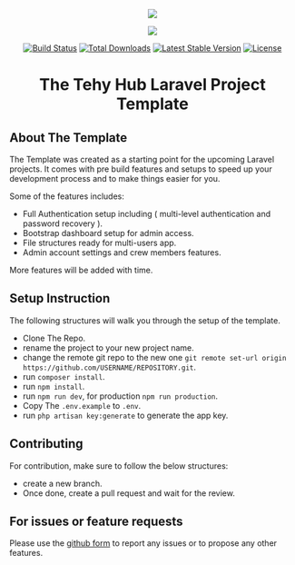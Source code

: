 <p align="center"><img src="https://thetechyhub.com/wp-content/uploads/2015/08/the_techy_hub_logo.png"></p>
<p align="center"><img src="https://laravel.com/assets/img/components/logo-laravel.svg"></p>

<p align="center">
<a href="https://travis-ci.org/laravel/framework"><img src="https://travis-ci.org/laravel/framework.svg" alt="Build Status"></a>
<a href="https://packagist.org/packages/laravel/framework"><img src="https://poser.pugx.org/laravel/framework/d/total.svg" alt="Total Downloads"></a>
<a href="https://packagist.org/packages/laravel/framework"><img src="https://poser.pugx.org/laravel/framework/v/stable.svg" alt="Latest Stable Version"></a>
<a href="https://packagist.org/packages/laravel/framework"><img src="https://poser.pugx.org/laravel/framework/license.svg" alt="License"></a>
</p>


# <h1 align="center">  The Tehy Hub Laravel Project Template </h1>


## About The Template

The Template was created as a starting point for the upcoming Laravel projects. It comes with pre build features and setups to speed up your development process and to make things easier for you.

Some of the features includes:

- Full Authentication setup including ( multi-level authentication and password recovery ).
- Bootstrap dashboard setup for admin access.
- File structures ready for multi-users app.
- Admin account settings and crew members features.

More features will be added with time.

## Setup Instruction

The following structures will walk you through the setup of the template.

- Clone The Repo.
- rename the project to your new project name.
- change the remote git repo to the new one ` git remote set-url origin https://github.com/USERNAME/REPOSITORY.git `.
- run ` composer install `.
- run ` npm install `.
- run ` npm run dev `, for production ` npm run production `.
- Copy The ` .env.example ` to ` .env `.
- run ` php artisan key:generate ` to generate the app key.

## Contributing

For contribution, make sure to follow the below structures:

- create a new branch.
- Once done, create a pull request and wait for the review.

## For issues or feature requests

Please use the [github form](https://github.com/thetechyhub/template/issues) to report any issues or to propose any other features.
